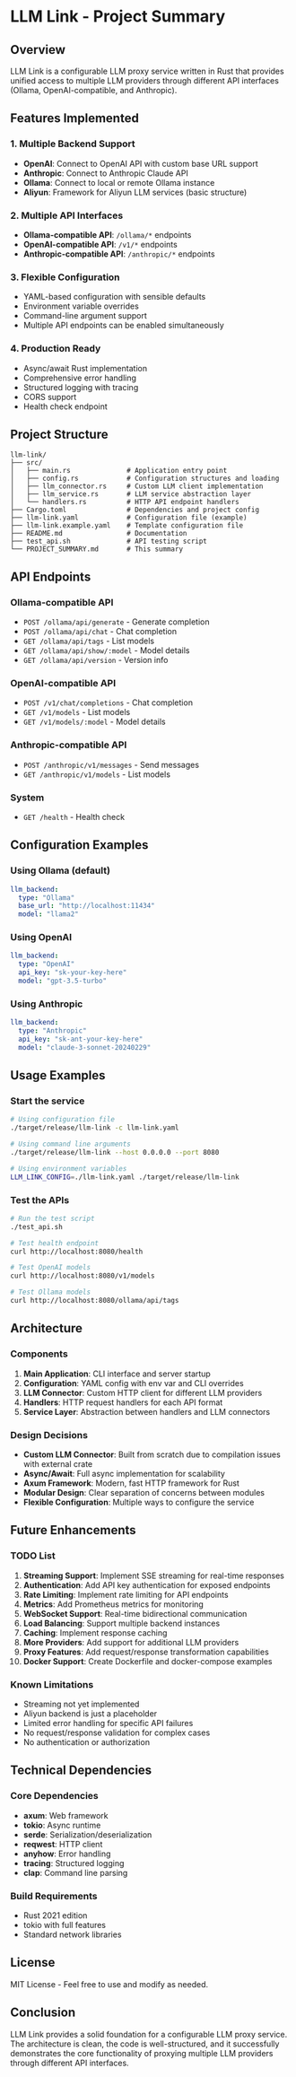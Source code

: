 # LLM Link - Project Summary

## Overview
LLM Link is a configurable LLM proxy service written in Rust that provides unified access to multiple LLM providers through different API interfaces (Ollama, OpenAI-compatible, and Anthropic).

## Features Implemented

### 1. **Multiple Backend Support**
- **OpenAI**: Connect to OpenAI API with custom base URL support
- **Anthropic**: Connect to Anthropic Claude API
- **Ollama**: Connect to local or remote Ollama instance
- **Aliyun**: Framework for Aliyun LLM services (basic structure)

### 2. **Multiple API Interfaces**
- **Ollama-compatible API**: `/ollama/*` endpoints
- **OpenAI-compatible API**: `/v1/*` endpoints
- **Anthropic-compatible API**: `/anthropic/*` endpoints

### 3. **Flexible Configuration**
- YAML-based configuration with sensible defaults
- Environment variable overrides
- Command-line argument support
- Multiple API endpoints can be enabled simultaneously

### 4. **Production Ready**
- Async/await Rust implementation
- Comprehensive error handling
- Structured logging with tracing
- CORS support
- Health check endpoint

## Project Structure

```
llm-link/
├── src/
│   ├── main.rs              # Application entry point
│   ├── config.rs            # Configuration structures and loading
│   ├── llm_connector.rs     # Custom LLM client implementation
│   ├── llm_service.rs       # LLM service abstraction layer
│   └── handlers.rs          # HTTP API endpoint handlers
├── Cargo.toml               # Dependencies and project config
├── llm-link.yaml            # Configuration file (example)
├── llm-link.example.yaml    # Template configuration file
├── README.md                # Documentation
├── test_api.sh              # API testing script
└── PROJECT_SUMMARY.md       # This summary
```

## API Endpoints

### Ollama-compatible API
- `POST /ollama/api/generate` - Generate completion
- `POST /ollama/api/chat` - Chat completion
- `GET /ollama/api/tags` - List models
- `GET /ollama/api/show/:model` - Model details
- `GET /ollama/api/version` - Version info

### OpenAI-compatible API
- `POST /v1/chat/completions` - Chat completion
- `GET /v1/models` - List models
- `GET /v1/models/:model` - Model details

### Anthropic-compatible API
- `POST /anthropic/v1/messages` - Send messages
- `GET /anthropic/v1/models` - List models

### System
- `GET /health` - Health check

## Configuration Examples

### Using Ollama (default)
```yaml
llm_backend:
  type: "Ollama"
  base_url: "http://localhost:11434"
  model: "llama2"
```

### Using OpenAI
```yaml
llm_backend:
  type: "OpenAI"
  api_key: "sk-your-key-here"
  model: "gpt-3.5-turbo"
```

### Using Anthropic
```yaml
llm_backend:
  type: "Anthropic"
  api_key: "sk-ant-your-key-here"
  model: "claude-3-sonnet-20240229"
```

## Usage Examples

### Start the service
```bash
# Using configuration file
./target/release/llm-link -c llm-link.yaml

# Using command line arguments
./target/release/llm-link --host 0.0.0.0 --port 8080

# Using environment variables
LLM_LINK_CONFIG=./llm-link.yaml ./target/release/llm-link
```

### Test the APIs
```bash
# Run the test script
./test_api.sh

# Test health endpoint
curl http://localhost:8080/health

# Test OpenAI models
curl http://localhost:8080/v1/models

# Test Ollama models
curl http://localhost:8080/ollama/api/tags
```

## Architecture

### Components
1. **Main Application**: CLI interface and server startup
2. **Configuration**: YAML config with env var and CLI overrides
3. **LLM Connector**: Custom HTTP client for different LLM providers
4. **Handlers**: HTTP request handlers for each API format
5. **Service Layer**: Abstraction between handlers and LLM connectors

### Design Decisions
- **Custom LLM Connector**: Built from scratch due to compilation issues with external crate
- **Async/Await**: Full async implementation for scalability
- **Axum Framework**: Modern, fast HTTP framework for Rust
- **Modular Design**: Clear separation of concerns between modules
- **Flexible Configuration**: Multiple ways to configure the service

## Future Enhancements

### TODO List
1. **Streaming Support**: Implement SSE streaming for real-time responses
2. **Authentication**: Add API key authentication for exposed endpoints
3. **Rate Limiting**: Implement rate limiting for API endpoints
4. **Metrics**: Add Prometheus metrics for monitoring
5. **WebSocket Support**: Real-time bidirectional communication
6. **Load Balancing**: Support multiple backend instances
7. **Caching**: Implement response caching
8. **More Providers**: Add support for additional LLM providers
9. **Proxy Features**: Add request/response transformation capabilities
10. **Docker Support**: Create Dockerfile and docker-compose examples

### Known Limitations
- Streaming not yet implemented
- Aliyun backend is just a placeholder
- Limited error handling for specific API failures
- No request/response validation for complex cases
- No authentication or authorization

## Technical Dependencies

### Core Dependencies
- **axum**: Web framework
- **tokio**: Async runtime
- **serde**: Serialization/deserialization
- **reqwest**: HTTP client
- **anyhow**: Error handling
- **tracing**: Structured logging
- **clap**: Command line parsing

### Build Requirements
- Rust 2021 edition
- tokio with full features
- Standard network libraries

## License
MIT License - Feel free to use and modify as needed.

## Conclusion
LLM Link provides a solid foundation for a configurable LLM proxy service. The architecture is clean, the code is well-structured, and it successfully demonstrates the core functionality of proxying multiple LLM providers through different API interfaces.
